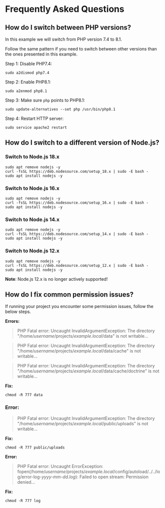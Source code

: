 # Frequently Asked Questions


## How do I switch between PHP versions?
In this example we will switch from PHP version 7.4 to 8.1.

Follow the same pattern if you need to switch between other versions than the ones presented in this example.

Step 1: Disable PHP7.4:
```
sudo a2dismod php7.4
```
Step 2: Enable PHP8.1:
```
sudo a2enmod php8.1
```
Step 3: Make sure `php` points to PHP8.1:
```
sudo update-alternatives --set php /usr/bin/php8.1
```
Step 4: Restart HTTP server:
```
sudo service apache2 restart
```


## How do I switch to a different version of Node.js?

### Switch to Node.js 18.x

    sudo apt remove nodejs -y
    curl -fsSL https://deb.nodesource.com/setup_18.x | sudo -E bash -
    sudo apt install nodejs -y

### Switch to Node.js 16.x

    sudo apt remove nodejs -y
    curl -fsSL https://deb.nodesource.com/setup_16.x | sudo -E bash -
    sudo apt install nodejs -y

### Switch to Node.js 14.x

    sudo apt remove nodejs -y
    curl -fsSL https://deb.nodesource.com/setup_14.x | sudo -E bash -
    sudo apt install nodejs -y

### Switch to Node.js 12.x

    sudo apt remove nodejs -y
    curl -fsSL https://deb.nodesource.com/setup_12.x | sudo -E bash -
    sudo apt install nodejs -y

**Note**: Node.js 12.x is no longer actively supported!


## How do I fix common permission issues?
If running your project you encounter some permission issues, follow the below steps.

**Errors:**
> PHP Fatal error:  Uncaught InvalidArgumentException: The directory "/home/_username_/projects/_example.local_/data" is not writable...

> PHP Fatal error:  Uncaught InvalidArgumentException: The directory "/home/_username_/projects/_example.local_/data/cache" is not writable...

> PHP Fatal error:  Uncaught InvalidArgumentException: The directory "/home/_username_/projects/_example.local_/data/cache/doctrine" is not writable...

**Fix:**

    chmod -R 777 data


### Error:
> PHP Fatal error:  Uncaught InvalidArgumentException: The directory "/home/_username_/projects/_example.local_/public/uploads" is not writable...

**Fix:**

    chmod -R 777 public/uploads


**Error:**
> PHP Fatal error:  Uncaught ErrorException: fopen(/home/_username_/projects/_example.local_/config/autoload/../../log/error-log-_yyyy-mm-dd.log_): Failed to open stream: Permission denied...

**Fix:**

    chmod -R 777 log
